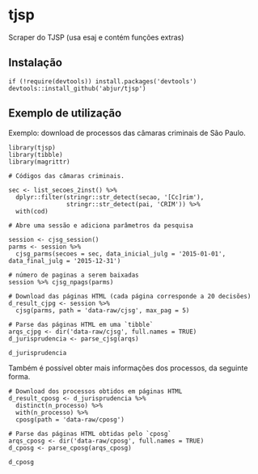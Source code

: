 # tjsp
Scraper do TJSP (usa esaj e contém funções extras)

## Instalação

```
if (!require(devtools)) install.packages('devtools')
devtools::install_github('abjur/tjsp')
```

## Exemplo de utilização

Exemplo: download de processos das câmaras criminais de São Paulo.

```
library(tjsp)
library(tibble)
library(magrittr)

# Códigos das câmaras criminais.

sec <- list_secoes_2inst() %>%
  dplyr::filter(stringr::str_detect(secao, '[Cc]rim'),
                stringr::str_detect(pai, 'CRIM')) %>%
  with(cod)

# Abre uma sessão e adiciona parâmetros da pesquisa

session <- cjsg_session()
parms <- session %>%
  cjsg_parms(secoes = sec, data_inicial_julg = '2015-01-01', data_final_julg = '2015-12-31')

# número de paginas a serem baixadas
session %>% cjsg_npags(parms)

# Download das páginas HTML (cada página corresponde a 20 decisões)
d_result_cjpg <- session %>%
  cjsg(parms, path = 'data-raw/cjsg', max_pag = 5)

# Parse das páginas HTML em uma `tibble`
arqs_cjpg <- dir('data-raw/cjsg', full.names = TRUE)
d_jurisprudencia <- parse_cjsg(arqs)

d_jurisprudencia
```

Também é possível obter mais informações dos processos, da seguinte forma.

```
# Download dos processos obtidos em páginas HTML
d_result_cposg <- d_jurisprudencia %>%
  distinct(n_processo) %>%
  with(n_processo) %>%
  cposg(path = 'data-raw/cposg')

# Parse das páginas HTML obtidas pelo `cposg`
arqs_cposg <- dir('data-raw/cposg', full.names = TRUE)
d_cposg <- parse_cposg(arqs_cposg)

d_cposg
```

